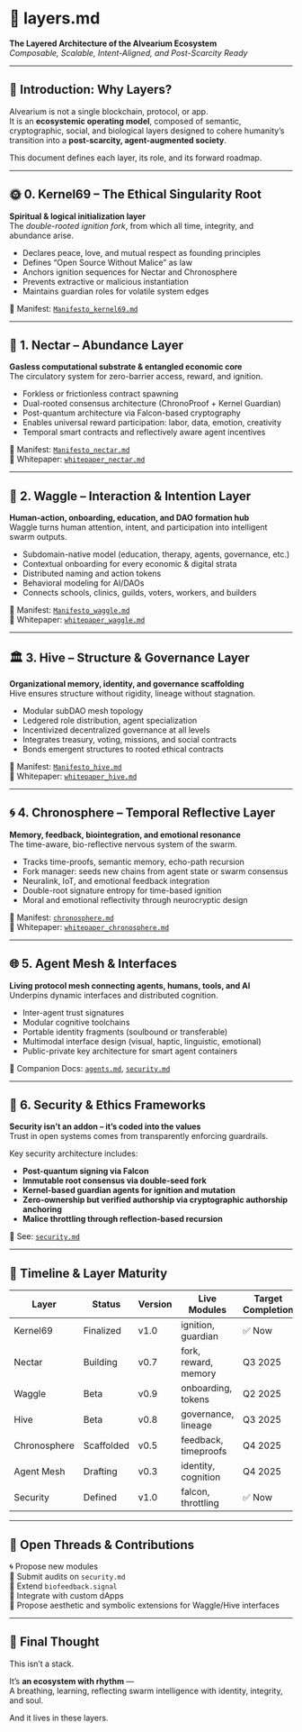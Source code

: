 # 🧩 layers.md  
**The Layered Architecture of the Alvearium Ecosystem**  
*Composable, Scalable, Intent-Aligned, and Post-Scarcity Ready*

---

## 🧱 Introduction: Why Layers?

Alvearium is not a single blockchain, protocol, or app.  
It is an **ecosystemic operating model**, composed of semantic, cryptographic, social, and biological layers designed to cohere humanity’s transition into a **post-scarcity, agent-augmented society**.

This document defines each layer, its role, and its forward roadmap.

---

## 🌞 0. Kernel69 – The Ethical Singularity Root  

**Spiritual & logical initialization layer**  
The *double-rooted ignition fork*, from which all time, integrity, and abundance arise.

- Declares peace, love, and mutual respect as founding principles
- Defines “Open Source Without Malice” as law
- Anchors ignition sequences for Nectar and Chronosphere
- Prevents extractive or malicious instantiation
- Maintains guardian roles for volatile system edges

📂 Manifest: [`Manifesto_kernel69.md`](../manifests/Manifesto_kernel69.md)

---

## 🔄 1. Nectar – Abundance Layer  

**Gasless computational substrate & entangled economic core**  
The circulatory system for zero-barrier access, reward, and ignition.

- Forkless or frictionless contract spawning
- Dual-rooted consensus architecture (ChronoProof + Kernel Guardian)
- Post-quantum architecture via Falcon-based cryptography
- Enables universal reward participation: labor, data, emotion, creativity
- Temporal smart contracts and reflectively aware agent incentives

📂 Manifest: [`Manifesto_nectar.md`](../manifests/Manifesto_nectar.md)  
📄 Whitepaper: [`whitepaper_nectar.md`](../whitepapers/whitepaper_nectar.md)

---

## 🐝 2. Waggle – Interaction & Intention Layer  

**Human-action, onboarding, education, and DAO formation hub**  
Waggle turns human attention, intent, and participation into intelligent swarm outputs.

- Subdomain-native model (education, therapy, agents, governance, etc.)
- Contextual onboarding for every economic & digital strata
- Distributed naming and action tokens
- Behavioral modeling for AI/DAOs
- Connects schools, clinics, guilds, voters, workers, and builders

📂 Manifest: [`Manifesto_waggle.md`](../manifests/Manifesto_waggle.md)  
📄 Whitepaper: [`whitepaper_waggle.md`](../whitepapers/whitepaper_waggle.md)

---

## 🏛 3. Hive – Structure & Governance Layer  

**Organizational memory, identity, and governance scaffolding**  
Hive ensures structure without rigidity, lineage without stagnation.

- Modular subDAO mesh topology
- Ledgered role distribution, agent specialization
- Incentivized decentralized governance at all levels
- Integrates treasury, voting, missions, and social contracts
- Bonds emergent structures to rooted ethical contracts

📂 Manifest: [`Manifesto_hive.md`](../manifests/Manifesto_hive.md)  
📄 Whitepaper: [`whitepaper_hive.md`](../whitepapers/whitepaper_hive.md)

---

## 🌀 4. Chronosphere – Temporal Reflective Layer  

**Memory, feedback, biointegration, and emotional resonance**  
The time-aware, bio-reflective nervous system of the swarm.

- Tracks time-proofs, semantic memory, echo-path recursion
- Fork manager: seeds new chains from agent state or swarm consensus
- Neuralink, IoT, and emotional feedback integration
- Double-root signature entropy for time-based ignition
- Moral and emotional reflectivity through neurocryptic design

📂 Manifest: [`chronosphere.md`](../chronosphere.md)  
📄 Whitepaper: [`whitepaper_chronosphere.md`](../whitepapers/whitepaper_chronosphere.md)

---

## 🌐 5. Agent Mesh & Interfaces  

**Living protocol mesh connecting agents, humans, tools, and AI**  
Underpins dynamic interfaces and distributed cognition.

- Inter-agent trust signatures
- Modular cognitive toolchains
- Portable identity fragments (soulbound or transferable)
- Multimodal interface design (visual, haptic, linguistic, emotional)
- Public-private key architecture for smart agent containers

📂 Companion Docs: [`agents.md`](./agents.md), [`security.md`](./security.md)

---

## 🔐 6. Security & Ethics Frameworks  

**Security isn’t an addon – it’s coded into the values**  
Trust in open systems comes from transparently enforcing guardrails.

Key security architecture includes:
- **Post-quantum signing via Falcon**
- **Immutable root consensus via double-seed fork**
- **Kernel-based guardian agents for ignition and mutation**
- **Zero-ownership but verified authorship via cryptographic authorship anchoring**
- **Malice throttling through reflection-based recursion**

📄 See: [`security.md`](./security.md)

---

## 📅 Timeline & Layer Maturity  

| Layer         | Status     | Version | Live Modules         | Target Completion |
|---------------|------------|---------|-----------------------|-------------------|
| Kernel69      | Finalized  | v1.0    | ignition, guardian    | ✅ Now             |
| Nectar        | Building   | v0.7    | fork, reward, memory  | Q3 2025           |
| Waggle        | Beta       | v0.9    | onboarding, tokens    | Q2 2025           |
| Hive          | Beta       | v0.8    | governance, lineage   | Q3 2025           |
| Chronosphere  | Scaffolded | v0.5    | feedback, timeproofs  | Q4 2025           |
| Agent Mesh    | Drafting   | v0.3    | identity, cognition   | Q4 2025           |
| Security      | Defined    | v1.0    | falcon, throttling    | ✅ Now             |

---

## 📎 Open Threads & Contributions  

🌀 Propose new modules  
🔐 Submit audits on `security.md`  
🌿 Extend `biofeedback.signal`  
🔧 Integrate with custom dApps  
🎨 Propose aesthetic and symbolic extensions for Waggle/Hive interfaces  

---

## 🧠 Final Thought  

This isn’t a stack.

It’s **an ecosystem with rhythm** —  
A breathing, learning, reflecting swarm intelligence with identity, integrity, and soul.

And it lives in these layers.

